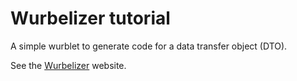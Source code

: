 # Wurbelizer tutorial
A simple wurblet to generate code for a data transfer object (DTO).

See the [Wurbelizer](https://wurbelizer.org/) website.
